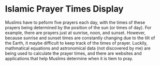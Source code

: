 # Islamic Prayer Times Display
Muslims have to peform five prayers each day, with the times of these prayers being determined by the position of the sun (or times of day). For example, there are prayers just at sunrise, noon, and sunset. However, because sunrise and sunset times are constantly changing due to the tilt of the Earth, it maybe difficult to keep track of the times of prayer. Luckily, mathmatical equations and astronomical data (not discovered by me) are being used to calculate the prayer times, and there are websites and applications that help Muslims determine when it is tiem to pray.
